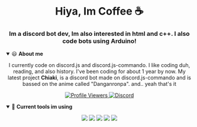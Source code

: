<h1 align="center">Hiya, Im Coffee ☕</h1>
<h3 align="center">Im a discord bot dev, Im also interested in html and c++. I also code bots using Arduino!</h3>

<details open>
<summary>😃 <b>About me</b></summary>
<p>

<p align="center">
I currently code on discord.js and discord.js-commando.
I like coding duh, reading, and also history.
I've been coding for about 1 year by now.
My latest project <b>Chiaki</b>, is a discord bot made on discord.js-commando and is bassed on the anime called "Danganronpa".
and.. yeah that's it
</p>
</details>  

<p align="center">
  <a href="https://github.com/Coffee-ly">
    <img src="https://komarev.com/ghpvc/?username=Coffee-ly&style=flat-square&label=Profile%20Views&logo=github" alt="Profile Viewers"/>
  </a>
  <a href="https://discord.com/users/773460713191899156">
    <img src="https://img.shields.io/badge/Coffee.%233614-%237289da?logo=discord&style=flat-square" alt="Discord" Coffee.#3614"/>
  </a>
</p>

<details open>
<summary>🔧 <b>Current tools im using</b></summary>
<p>

<p align="center">
<img src="https://img.shields.io/badge/Node.JS-black?style=for-the-badge&logo=node.js" />
<img src="https://img.shields.io/badge/-HTML5-black?style=for-the-badge&logo=HTML5" />
<img src="https://img.shields.io/badge/Javascript-black?style=for-the-badge&logo=javascript" />
<img src="https://img.shields.io/badge/Windows-black?style=for-the-badge&logo=Windows" />
<img src="https://img.shields.io/badge/VSC-black?style=for-the-badge&logo=visual-studio-code" />
</p>
</details>
